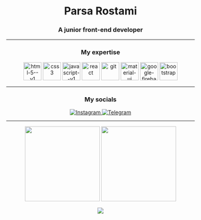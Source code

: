 <h1 align="center">Parsa Rostami</h1>
<h3 align="center">A junior front-end developer</h3>
<hr>

<h3 align="center">My expertise</h3>
<p align="center">
<img width="48" height="48" src="https://img.icons8.com/color/48/html-5--v1.png" alt="html-5--v1"/>
<img width="48" height="48" src="https://img.icons8.com/plasticine/48/css3.png" alt="css3"/>
<img width="48" height="48" src="https://img.icons8.com/color/48/javascript--v1.png" alt="javascript--v1"/>
<img width="48" height="48" src="https://img.icons8.com/officel/48/react.png" alt="react"/>
<img width="48" height="48" src="https://img.icons8.com/color/48/git.png" alt="git"/>
<img width="48" height="48" src="https://img.icons8.com/color/48/material-ui.png" alt="material-ui"/>
<img width="48" height="48" src="https://img.icons8.com/color/48/google-firebase-console.png" alt="google-firebase-console"/>
<img width="48" height="48" src="https://img.icons8.com/color/48/bootstrap.png" alt="bootstrap"/>
</p>
<hr/>

<h3 align="center">My socials</h3>
<p align="center">
<a href="https://instagram.com/parsarostami18">
    <img alt="Instagram" src="https://img.icons8.com/fluency/48/instagram-new.png" />
</a>
<a href="https://t.me/papymankan">
    <img alt="Telegram" src="https://img.icons8.com/fluency/48/telegram-app.png" />
</a>
</p>
<hr/>

<p align="center">
    <img src="https://github-readme-stats.vercel.app/api/top-langs/?username=Papymankan&hide_progress=false&layout=donut&theme=dark" height="200px" />
    <img src="https://github-readme-stats.vercel.app/api?username=Papymankan&show_icons=true&theme=dark" height="200px" />
</p>

<p align="center">
    <img src="https://devtechnosys.com/insights/wp-content/uploads/2022/01/Hire-React-Native.gif" />
</p>
